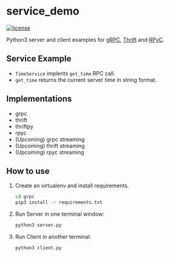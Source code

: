 # service_demo
[![license](https://img.shields.io/github/license/mashape/apistatus.svg)](https://github.com/hardikp/service_demo/blob/master/LICENSE)

Python3 server and client examples for [gRPC](https://grpc.io/), [Thrift](https://thrift.apache.org/docs/) and [RPyC](https://rpyc.readthedocs.io/en/latest/).

## Service Example

* `TimeService` implents `get_time` RPC call.
* `get_time` returns the current server time in string format.

## Implementations

* grpc
* thrift
* thriftpy
* rpyc
* (Upcoming) grpc streaming
* (Upcoming) thrift streaming
* (Upcoming) rpyc streaming

## How to use

1. Create an virtualenv and install requirements.
    ```bash
    cd grpc
    pip3 install -r requirements.txt
    ```

1. Run Server in one terminal window:
    ```bash
    python3 server.py
    ```

1. Run Client in another terminal:
    ```bash
    python3 client.py
